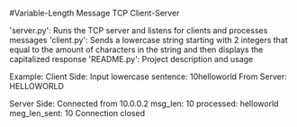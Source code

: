 #Variable-Length Message TCP Client-Server

'server.py': Runs the TCP server and listens for clients and processes messages
'client.py': Sends a lowercase string starting with 2 integers that equal to the amount of characters in the string and then displays the capitalized response
'README.py': Project description and usage

Example:
Client Side:
Input lowercase sentence: 10helloworld
From Server: HELLOWORLD

Server Side:
Connected from 10.0.0.2
msg_len: 10
processed: helloworld
meg_len_sent: 10
Connection closed
